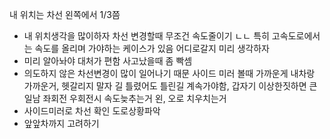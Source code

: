 내 위치는 차선 왼쪽에서 1/3쯤
 - 내 위치생각을 많이하자
차선 변경할때 무조건 속도줄이기 ㄴㄴ
 특히 고속도로에서는 속도를 올리며 가야하는 케이스가 있음
어디로갈지 미리 생각하자
 - 미리 알아놔야 대처가 편함
 사고났을때 좀 빡셈
 - 의도하지 않은 차선변경이 많이 일어나기 때문
사이드 미러 볼때 가까운게 내차랑 가까운거, 헷갈리지 말자
길 틀렸어도 틀린길 계속가야함, 갑자기 이상한짓하면 큰일남
좌회전 우회전시 속도늦추는거
왼, 오로 치우치는거
- 사이드미러로 차선 확인
도로상황파악
- 앞앞차까지 고려하기


